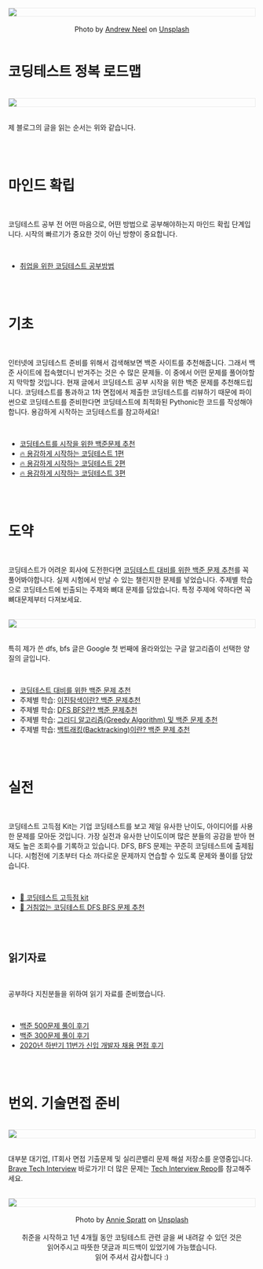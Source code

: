 <!-- 

# 코딩테스트 정복 로드맵

-->

<br />
<img src="https://github.com/KoEonYack/Tistory-Coveant/blob/master/Article/Note/%EC%BD%94%EB%94%A9%ED%85%8C%EC%8A%A4%ED%8A%B8_%EC%A0%95%EB%B3%B5_%EB%A1%9C%EB%93%9C%EB%A7%B5/img/cover.jpg?raw=true" align="center" style="display: block; margin: 0px auto; display: block; height: auto; border:1px solid #eaeaea; padding: 0px;" width="" >
<br />
<center>
Photo by <a href="https://unsplash.com/@andrewtneel?utm_source=unsplash&utm_medium=referral&utm_content=creditCopyText">Andrew Neel</a> on <a href="https://unsplash.com/s/photos/map?utm_source=unsplash&utm_medium=referral&utm_content=creditCopyText">Unsplash</a>
</center>
<br />

# 코딩테스트 정복 로드맵

<br />
<img src="https://github.com/KoEonYack/Tistory-Coveant/blob/master/Article/Note/%EC%BD%94%EB%94%A9%ED%85%8C%EC%8A%A4%ED%8A%B8_%EC%A0%95%EB%B3%B5_%EB%A1%9C%EB%93%9C%EB%A7%B5/img/course.png?raw=true" align="center" style="display: block; margin: 0px auto; display: block; height: auto; border:1px solid #eaeaea; padding: 0px;" width="" >
<br />

제 블로그의 글을 읽는 순서는 위와 같습니다.

<br />
<br />

# 마인드 확립

<br />

코딩테스트 공부 전 어떤 마음으로, 어떤 방법으로 공부해야하는지 마인드 확립 단계입니다. 시작의 빠르기가 중요한 것이 아닌 방향이 중요합니다.

<br />

- [취업을 위한 코딩테스트 공부방법](https://covenant.tistory.com/220)

<br />
<br />

# 기초

<br />

인터넷에 코딩테스트 준비를 위해서 검색해보면 백준 사이트를 추천해줍니다. 그래서 백준 사이트에 접속했더니 반겨주는 것은 수 많은 문제들. 이 중에서 어떤 문제를 풀어야할지 막막할 것입니다. 현재 글에서 코딩테스트 공부 시작을 위한 백준 문제를 추천해드립니다. 코딩테스트를 통과하고 1차 면접에서 제출한 코딩테스트를 리뷰하기 때문에 파이썬으로 코딩테스트를 준비한다면 코딩테스트에 최적화된 Pythonic한 코드를 작성해야합니다. 용감하게 시작하는 코딩테스트를 참고하세요!

<br />

- [코딩테스트를 시작을 위한 백준문제 추천](https://covenant.tistory.com/234)
- [🔥 용감하게 시작하는 코딩테스트 1편](https://covenant.tistory.com/141)
- [🔥 용감하게 시작하는 코딩테스트 2편](https://covenant.tistory.com/142)
- [🔥 용감하게 시작하는 코딩테스트 3편](https://covenant.tistory.com/143)

<br />
<br />

# 도약

<br />

코딩테스트가 어려운 회사에 도전한다면 [코딩테스트 대비를 위한 백준 문제 추천](https://covenant.tistory.com/224)를 꼭 풀어봐야합니다. 실제 시험에서 만날 수 있는 챌린지한 문제를 넣었습니다. 주제별 학습으로 코딩테스트에 빈출되는 주제와 뼈대 문제를 담았습니다. 특정 주제에 약하다면 꼭 뼈대문제부터 다져보세요. 

<br />
<img src="https://github.com/KoEonYack/Tistory-Coveant/blob/master/Article/Note/%EC%BD%94%EB%94%A9%ED%85%8C%EC%8A%A4%ED%8A%B8_%EC%A0%95%EB%B3%B5_%EB%A1%9C%EB%93%9C%EB%A7%B5/img/dfs_bfs.png?raw=true" align="center" style="display: block; margin: 0px auto; display: block; height: auto; border:1px solid #eaeaea; padding: 0px;" width="" >
<br />

특히 제가 쓴 dfs, bfs 글은 Google 첫 번째에 올라와있는 구글 알고리즘이 선택한 양질의 글입니다.

<br />

- [코딩테스트 대비를 위한 백준 문제 추천](https://covenant.tistory.com/224)
- 주제별 학습: [이진탐색이란? 백준 문제추천](https://covenant.tistory.com/133)
- 주제별 학습: [DFS BFS란? 백준 문제추천](https://covenant.tistory.com/132)
- 주제별 학습: [그리디 알고리즘(Greedy Algorithm) 및 백준 문제 추천](https://covenant.tistory.com/131)
- 주제별 학습: [백트래킹(Backtracking)이란? 백준 문제 추천](https://covenant.tistory.com/123)

<br />
<br />

# 실전

<br />

코딩테스트 고득점 Kit는 기업 코딩테스트를 보고 제일 유사한 난이도, 아이디어를 사용한 문제를 모아둔 것입니다. 가장 실전과 유사한 난이도이며 많은 분들의 공감을 받아 현재도 높은 조회수를 기록하고 있습니다. DFS, BFS 문제는 꾸준히 코딩테스트에 출제됩니다. 시험전에 기초부터 다소 까다로운 문제까지 연습할 수 있도록 문제와 풀이를 담았습니다.

<br />

- [💊 코딩테스트 고득점 kit](https://covenant.tistory.com/145)
- [🏁 거침없는 코딩테스트 DFS BFS 문제 추천](https://covenant.tistory.com/147)

<br />
<br />

## 읽기자료

<br />

공부하다 지친분들을 위하여 읽기 자료를 준비했습니다.

<br />

- [백준 500문제 풀이 후기](https://covenant.tistory.com/211)
- [백준 300문제 풀이 후기](https://covenant.tistory.com/136)
- [2020년 하반기 11번가 신입 개발자 채용 면접 후기](https://covenant.tistory.com/218)

<br />
<br />

# 번외. 기술면접 준비

<br />
<img src="https://github.com/KoEonYack/Tistory-Coveant/blob/master/Article/Note/%EC%BD%94%EB%94%A9%ED%85%8C%EC%8A%A4%ED%8A%B8_%EC%A0%95%EB%B3%B5_%EB%A1%9C%EB%93%9C%EB%A7%B5/img/tech-interview.png?raw=true" align="center" style="display: block; margin: 0px auto; display: block; height: auto; border:1px solid #eaeaea; padding: 0px;" width="" >
<br />

대부분 대기업, IT회사 면접 기출문제 및 실리콘밸리 문제 해설 저장소를 운영중입니다. [Brave Tech Interview](https://github.com/brave-people/brave-tech-interview") 바로가기! 더 많은 문제는 [Tech Interview Repo](https://github.com/brave-people/brave-tech-interview/blob/main/contents/source.md)를 참고해주세요.

<br />
<img src="https://github.com/KoEonYack/Tistory-Coveant/blob/master/Article/Note/%EC%BD%94%EB%94%A9%ED%85%8C%EC%8A%A4%ED%8A%B8_%EC%A0%95%EB%B3%B5_%EB%A1%9C%EB%93%9C%EB%A7%B5/img/map.jpg?raw=true" align="center" style="display: block; margin: 0px auto; display: block; height: auto; border:1px solid #eaeaea; padding: 0px;" width="" >
<br />
<center>
Photo by <a href="https://github.com/KoEonYack/Tistory-Coveant/blob/master/Article/Noteimg/map.jpg?raw=true">Annie Spratt</a> on <a href="https://unsplash.com/s/photos/map?utm_source=unsplash&utm_medium=referral&utm_content=creditCopyText">Unsplash</a> 
</center>

<br />

<div align=center>
취준을 시작하고 1년 4개월 동안 코팅테스트 관련 글을 써 내려갈 수 있던 것은  <br />
읽어주시고 따뜻한 댓글과 피드백이 있었기에 가능했습니다. <br />
읽어 주셔서 감사합니다 :)
</div>

<br />
<br />


